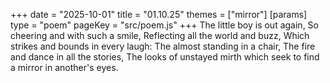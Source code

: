 +++
date = "2025-10-01"
title = "01.10.25"
themes = ["mirror"]
[params]
  type = "poem"
  pageKey = "src/poem.js"
+++
The little boy is out again,
So cheering and with such a smile,
Reflecting all the world and buzz,
Which strikes and bounds in every laugh:
The almost standing in a chair,
The fire and dance in all the stories,
The looks of unstayed mirth which seek to find a mirror in another's eyes.
